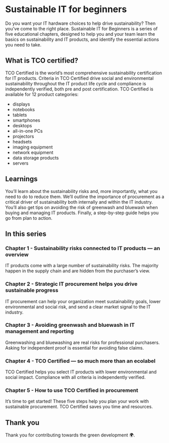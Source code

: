 # Sustainable IT for beginners

Do you want your IT hardware choices to help drive sustainability? Then you’ve come to the right place. Sustainable IT for Beginners is a series of five educational chapters, designed to help you and your team learn the basics on sustainability and IT products, and identify the essential actions you need to take.

## What is TCO certified?

TCO Certified is the world’s most comprehensive sustainability certification for IT products. Criteria in TCO Certified drive social and environmental sustainability throughout the IT product life cycle and compliance is independently verified, both pre and post certification. TCO Certified is available for 12 product categories:

- displays
- notebooks
- tablets
- smartphones
- desktops
- all-in-one PCs
- projectors
- headsets
- imaging equipment
- network equipment
- data storage products
- servers

## Learnings

You’ll learn about the sustainability risks and, more importantly, what you need to do to reduce them. We’ll outline the importance of procurement as a critical driver of sustainability both internally and within the IT industry. You’ll also get tips on avoiding the risk of greenwash and bluewash when buying and managing IT products. Finally, a step-by-step guide helps you go from plan to action.

## In this series

### Chapter 1 - Sustainability risks connected to IT products — an overview

IT products come with a large number of sustainability risks. The majority happen in the supply chain and are hidden from the purchaser’s view.

### Chapter 2 - Strategic IT procurement helps you drive sustainable progress

IT procurement can help your organization meet sustainability goals, lower environmental and social risk, and send a clear market signal to the IT industry.

### Chapter 3 - Avoiding greenwash and bluewash in IT management and reporting

Greenwashing and bluewashing are real risks for professional purchasers. Asking for independent proof is essential for avoiding false claims.

### Chapter 4 - TCO Certified — so much more than an ecolabel

TCO Certified helps you select IT products with lower environmental and social impact. Compliance with all criteria is independently verified.

### Chapter 5 - How to use TCO Certified in procurement

It’s time to get started! These five steps help you plan your work with sustainable procurement. TCO Certified saves you time and resources.

## Thank you

Thank you for contributing towards the green development 🌍.
